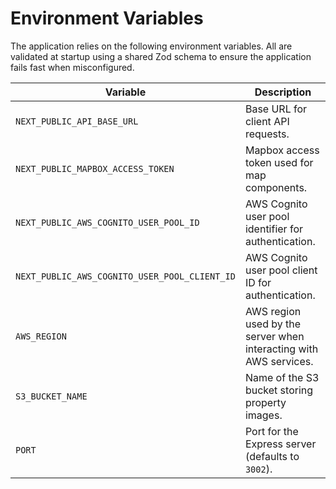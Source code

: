 # Environment Variables

The application relies on the following environment variables. All are validated at startup using a shared Zod schema to ensure the application fails fast when misconfigured.

| Variable | Description |
| --- | --- |
| `NEXT_PUBLIC_API_BASE_URL` | Base URL for client API requests. |
| `NEXT_PUBLIC_MAPBOX_ACCESS_TOKEN` | Mapbox access token used for map components. |
| `NEXT_PUBLIC_AWS_COGNITO_USER_POOL_ID` | AWS Cognito user pool identifier for authentication. |
| `NEXT_PUBLIC_AWS_COGNITO_USER_POOL_CLIENT_ID` | AWS Cognito user pool client ID for authentication. |
| `AWS_REGION` | AWS region used by the server when interacting with AWS services. |
| `S3_BUCKET_NAME` | Name of the S3 bucket storing property images. |
| `PORT` | Port for the Express server (defaults to `3002`). |
